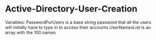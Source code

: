 # Active-Directory-User-Creation
Variables:
PasswordForUsers is a base string password that all the users will initially have to type in to access their accounts 
UserNamesList is an array with the 100 names


